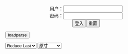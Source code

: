 <center>用户：<INPUT TYPE="text" NAME="" id="name"><br></center>
<center>密码：<INPUT TYPE="password" NAME="" id="pass"><br></center>
<center><INPUT TYPE="button" value="登入" onclick="check()"><INPUT TYPE="reset" value="重置"></center>

<div style="display: none" id="mdm" name="dmd">
  <button onclick="location.reload()">Cover 0</button>
</div>

<button style="display: none" name="dmd" onclick="toggleb()">toggle</button>
<button onclick="loadparse()">loadparse</button>

<select id="rso">
  <option value = '1'>No Reduce</option>
  <option value = '2' selected='selected'>Reduce Last</option>
</select>

<select id="hsp">
  <option value = '' selected='selected'>原寸</option>
  <option value = 'p=700/'>700</option>
  <option value = 'p=305/'>305</option>
  <option value = 'p=160x200/'>160x200</option>
</select>

<br>
<div style="display: none" id="mdc" name="dmd">
</div>

<pre style="display: none" id = "raw">
<!-- 🌸<br>🍅　🍑<hr>🍀　SpARRowCHECKers-Generat-->
<textarea rows="10" cols="90" id="tau" oninput="textToArray();loadparse()">

</textarea><br><!-- 🍀<br>🍑　🍅<hr>🌸 -->

<textarea rows="30" cols="100" id="tar" oninput="loadparse()">

Mikumiku - Yae Miko - エロコスプレ
https://ja.hentai-cosplays.com/image/mikumiku-yae-miko/

https://static7.hentai-cosplays.com/upload/20220228/291/297174/5.jpg

<font size="1" style="color:#DCDCDC">2022-03-30</font>

Azami - Uzaki-chan 2 - エロコスプレ
https://ja.hentai-cosplays.com/image/azami-uzaki-chan-2/

https://static6.hentai-cosplays.com/upload/20211224/263/269036/9.jpg
https://static6.hentai-cosplays.com/upload/20211224/263/269036/18.jpg

<font size="1" style="color:#DCDCDC">2022-03-29</font>

【画像あり】なんか凄いコスプレイヤーが見つかる。 - ３次エロ画像 - エロ画像
https://ja.porn-images-xxx.com/image/with-imagesyou-can-find-some-amazing-cosplayers/

https://static12.porn-images-xxx.com/upload/20220326/1174/1201290/1.jpg

<font size="1" style="color:#DCDCDC">2022-03-29</font>

Tsunderebean (cosplayer) - エロコスプレ
https://ja.hentai-cosplays.com/image/tsunderebean-cosplayer-1/

https://static7.hentai-cosplays.com/upload/20220302/291/297480/355.jpg
https://static7.hentai-cosplays.com/upload/20220302/291/297480/356.jpg

<font size="1" style="color:#DCDCDC">2022-03-29</font>

https://ja.hentai-cosplays.com/image/coser-akiwa-makiki-vol047-kimono/

https://ja.hentai-cosplays.com/image/-kizami-vol16-erotic-little-devil-amp-miko-photo--selfie/

https://ja.hentai-cosplays.com/image/mi-ying-wang/

https://ja.hentai-cosplays.com/image/hane-ame-rain-wave-jeanne-alter-photobook-fgo/

https://ja.hentai-img.com/image/twitter-fumihiko-2658856-twitter--2658856/

https://ja.hentai-img.com/image/artist-galleries--lexaiduer-patreon--pixiv-4/

Fantasy Factory 小丁 - Oct 2020 PPV[NSFW] Fantasy Factory 小丁 - 2020年10月合集 Oct 2020 PPV[NSFW] - エロコスプレ
https://ja.hentai-cosplays.com/image/fantasy-factory--oct-2020-ppvnsfw-fantasy-factory--202010-oct-2020-ppvnsfw/

<font size="1" style="color:#DCDCDC">2022-03-12</font>

Cosplayer - Baden - エロコスプレ
https://ja.hentai-cosplays.com/image/cosplayer-baden-14/

<font size="1" style="color:#DCDCDC">2022-03-12</font>

[My Dress-Up Darling][Marin Kitagawa] Bikini - Byoru - エロコスプレ
https://ja.hentai-cosplays.com/image/my-dress-up-darlingmarin-kitagawa-bikini-byoru/

<font size="1" style="color:#DCDCDC">2022-03-08</font>

情人节梦梦-星之迟迟 情人节梦梦-星之迟迟 - エロコスプレ
https://ja.hentai-cosplays.com/image/----134/

<font size="1" style="color:#DCDCDC">2022-03-08</font>

拉克丝·水晶玫瑰 [44P1V-1G] 拉克丝·水晶玫瑰 [44P1V-1G] - エロコスプレ
https://ja.hentai-cosplays.com/image/-44p1v-1g--44p1v-1g/

<font size="1" style="color:#DCDCDC">2022-03-08</font>

Sexy Women Fucking In Group Porn Video by wtkxfc | ImageFap
https://www.imagefap.com/video.php?vid=663149

<font size="1" style="color:#DCDCDC">2022-03-08</font>

Anita Enjoys A Bukkake Porn Video by wtkxfc | ImageFap
https://www.imagefap.com/video.php?vid=663127

<font size="1" style="color:#DCDCDC">2022-03-08</font>

https://www.imagefap.com/photo/859083427/?pgid=&gid=5339421&page=0
https://www.imagefap.com/photo/707975364/?pgid=&gid=9478624&page=0
https://www.imagefap.com/photo/1247146263/?pgid=&gid=8287348&page=0
https://www.imagefap.com/photo/1343334875/?pgid=&gid=7915804&page=0
https://www.imagefap.com/pictures/7589235/Selah-Rain.-Anal-Handywork
https://www.imagefap.com/photo/1469648840/?pgid=&gid=7589235&page=0
https://www.imagefap.com/photo/227598178/?pgid=&gid=7589235&page=0
https://www.imagefap.com/photo/79469100/?pgid=&gid=7589235&page=0
https://www.imagefap.com/photo/774552088/?pgid=&gid=7589235&page=0

Cosplay Feet コスプレ足 2 - エロコスプレ
https://ja.hentai-cosplays.com/image/cosplay-feet--2/

https://static7.hentai-cosplays.com/upload/20220301/291/297198/1.jpg
https://static7.hentai-cosplays.com/upload/20220301/291/297198/2.jpg
https://static7.hentai-cosplays.com/upload/20220301/291/297198/p=700/3.jpg

<font size="1" style="color:#DCDCDC">2022-03-12</font>

[Kizokukai (Peco)] Youen naru Kuroki Hebi (Fate/Stay Night) [貴族会 (ぺこ)] 妖艶なる黒き蛇 (Fate/Stay Night) - エロコスプレ
https://ja.hentai-cosplays.com/image/kizokukai-peco-youen-naru-kuroki-hebi-fatestay-night----fatestay-night/

https://static6.hentai-cosplays.com/upload/20220103/270/276444/p=700/1.jpg

<font size="1" style="color:#DCDCDC">2022-03-11</font>

遊んでそうな黒ギャルがめっちゃエロくなってる画像を眺めようジャマイカ[34枚] - エロコスプレ
https://ja.hentai-cosplays.com/image/lets-look-at-the-image-that-the-black-gal-who-seems-to-be-playing-is-very-erotic-jamaica-34-photos/

https://static10.porn-images-xxx.com/upload/20211209/961/983772/p=700/1.jpg
https://static10.porn-images-xxx.com/upload/20211209/961/983772/p=700/4.jpg
https://static10.porn-images-xxx.com/upload/20211209/961/983772/14.jpg

<font size="1" style="color:#DCDCDC">2022-03-08</font>

【爆机少女喵小吉】艾尔登法环-梅琳娜 - エロコスプレ
https://ja.hentai-cosplays.com/image/--835/

https://static7.hentai-cosplays.com/upload/20220226/291/296977/1.jpg
https://static7.hentai-cosplays.com/upload/20220226/291/296977/10.jpg
https://static7.hentai-cosplays.com/upload/20220226/291/296977/14.jpg
https://static7.hentai-cosplays.com/upload/20220226/291/296977/16.jpg
https://static7.hentai-cosplays.com/upload/20220226/291/296977/18.jpg

<font size="1" style="color:#DCDCDC">2022-03-07</font>

网红Coser@摇摇乐yoyo-御姐向 - エロコスプレ
https://ja.hentai-cosplays.com/image/-coseryoyo-go-go/

https://static6.hentai-cosplays.com/upload/20211220/260/265988/p=700/4.jpg
https://static6.hentai-cosplays.com/upload/20211220/260/265988/p=700/164.jpg

<font size="1" style="color:#DCDCDC">2022-03-07</font>

网红Coser@摇摇乐yoyo-蓝色jk - エロコスプレ
https://ja.hentai-cosplays.com/image/coser-yoyo--color-jk/

https://static6.hentai-cosplays.com/upload/20211220/260/266022/p=700/3.jpg
https://static6.hentai-cosplays.com/upload/20211220/260/266022/p=700/7.jpg
https://static6.hentai-cosplays.com/upload/20211220/260/266022/p=700/9.jpg
https://static6.hentai-cosplays.com/upload/20211220/260/266022/10.jpg

<font size="1" style="color:#DCDCDC">2022-03-07</font>

</textarea>
</pre>

<script src="https://cdn.jsdelivr.net/npm/jquery@3.5.1/dist/jquery.min.js"></script>

<link rel="stylesheet" href="https://cdn.jsdelivr.net/gh/fancyapps/fancybox@3.5.7/dist/jquery.fancybox.min.css" />
<script src="https://cdn.jsdelivr.net/gh/fancyapps/fancybox@3.5.7/dist/jquery.fancybox.min.js"></script>

<script type="text/javascript">

var __urlRegex = /(\b(https?|ftp|file):\/\/[-A-Z0-9+&@#\/%?=~_|!:,.;]*[-A-Z0-9+&@#\/%=~_|])/ig;
var __imgRegex = /\.(?:jpe?g|gif|png|webp)$/i;

textToArray();
loadparse();

function parseURL($string){

    var exp = __urlRegex;
    return $string.replace(exp,function(match){
            __imgRegex.lastIndex=0;
            if(__imgRegex.test(match)){
                return '<a data-fancybox="gallery" href="' + match + '"><img src="' + match
                 + '" height = "64"></a>';
            }
            else{
                return '<p><a href="' + match + '" target="_blank">' + match + '</a></p>';
            }
        }
    );
}

function textToArray(){
  var textArea = document.getElementById("tau");
  var arrayFromTextArea = textArea.value.split(String.fromCharCode(10));
  for ( var i = 0; i < arrayFromTextArea.length; i++ ) {
    generateM(arrayFromTextArea[i]);
  }
}

function generateM(url) {
  mdm.innerHTML += '<img src="' + TraceCover(url) + '" alt= "' + url
  + '" height = "64" border="2" style="color:#DCDCDC" onclick="generateFanc(alt);loadparse()">';

}

function TraceCover(url) {
  var SegmentArr = url.split('/');

  var Extens = SegmentArr.slice(-1).join().split('.').pop();
  var SegmentCount = SegmentArr.length - 2;

  var TopHalf = SegmentArr.slice(0,SegmentCount).join('/');

  return TopHalf + '/p=160x200/1.' + Extens + '\n';

}

function generateFanc(url) {
  var SegmentArr = url.split('/');
  var GeneratCount = SegmentArr.slice(-1).join().split('.').shift();
  var Extens = SegmentArr.slice(-1).join().split('.').pop();
  var SegmentCount = SegmentArr.length;
  var ReduceSegments = document.getElementById('rso').value;
  var HentaiSizeP = document.getElementById('hsp').value;
  var TopHalf = SegmentArr.slice(0,SegmentCount - ReduceSegments).join('/');
  tar.innerHTML = '';

  for (var j = 1; j <= GeneratCount; j++) {
    tar.innerHTML += TopHalf + '/' + HentaiSizeP + j + '.' + Extens + '\n';
  }
}

function loadparse() {
  mdc.innerHTML = parseURL(tar.value);
}

function check(){
  var name=document.getElementById("name").value;
  var pass=document.getElementById("pass").value;
  if(name==!/[^\s]/.test(new Date().getTime()) && pass==String.fromCharCode(window.atob("MTIx"))){
    var nd = document.getElementsByName("dmd");
    for (var i = 0; i <= nd.length; i++) {
      nd[i].style.display = "";
      }
      }else{
      }
}

function toggleb() {
  var x = document.getElementById("raw");
  if (x.style.display === "none") {
    x.style.display = "";
  } else {
    x.style.display = "none";
  }
}

</script>
